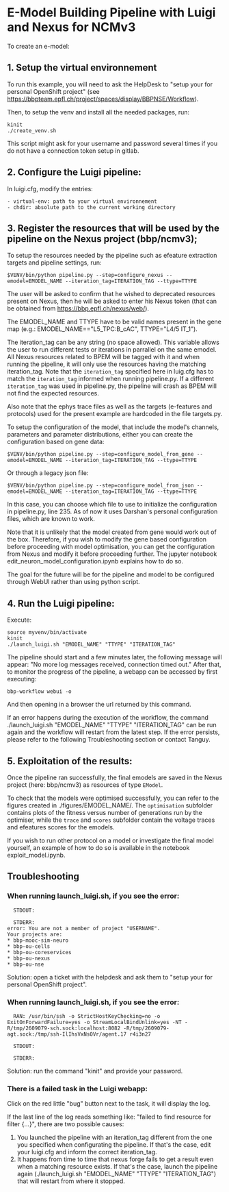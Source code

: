 # E-Model Building Pipeline with Luigi and Nexus for NCMv3

To create an e-model:

## 1. Setup the virtual environnement

To run this example, you will need to ask the HelpDesk to "setup your for personal OpenShift project" (see https://bbpteam.epfl.ch/project/spaces/display/BBPNSE/Workflow).

Then, to setup the venv and install all the needed packages, run:
```
kinit
./create_venv.sh
```
This script might ask for your username and password several times if you do not have a connection token setup in gitlab.

## 2. Configure the Luigi pipeline:
In luigi.cfg, modify the entries:

    - virtual-env: path to your virtual environnement
    - chdir: absolute path to the current working directory

## 3. Register the resources that will be used by the pipeline on the Nexus project (bbp/ncmv3);

To setup the resources needed by the pipeline such as efeature extraction targets and pipeline settings, run:
```
$VENV/bin/python pipeline.py --step=configure_nexus --emodel=EMODEL_NAME --iteration_tag=ITERATION_TAG --ttype=TTYPE
```
The user will be asked to confirm that he wished to deprecated resources present on Nexus, then he will be asked to enter his Nexus token (that can be obtained from https://bbp.epfl.ch/nexus/web/).

The EMODEL_NAME and TTYPE have to be valid names present in the gene map (e.g.: EMODEL_NAME=="L5_TPC:B_cAC", TTYPE="L4/5 IT_1").

The iteration_tag can be any string (no space allowed). This variable allows the user to run different tests or iterations in parrallel on the same emodel. All Nexus resources related to BPEM will be tagged with it and when running the pipeline, it will only use the resources having the matching iteration_tag. Note that the `iteration_tag` specified here in luig.cfg has to match the `iteration_tag` informed when running pipeline.py. If a different `iteration_tag` was used in pipeline.py, the pipeline will crash as BPEM will not find the expected resources.

Also note that the ephys trace files as well as the targets (e-features and protocols) used for the present   example are hardcoded in the file targets.py.

To setup the configuration of the model, that include the model's channels, parameters and parameter distributions, either you can create the configuration based on gene data:
```
$VENV/bin/python pipeline.py --step=configure_model_from_gene --emodel=EMODEL_NAME --iteration_tag=ITERATION_TAG --ttype=TTYPE
```
Or through a legacy json file:
```
$VENV/bin/python pipeline.py --step=configure_model_from_json --emodel=EMODEL_NAME --iteration_tag=ITERATION_TAG --ttype=TTYPE
```
In this case, you can choose which file to use to initialize the configuration in pipeline.py, line 235. As of now it uses Darshan's personal configuration files, which are known to work.

Note that it is unlikely that the model created from gene would work out of the box. Therefore, if you wish to modify the gene based configuration before proceeding with model optimisation, you can get the configuration from Nexus and modify it before proceeding further. The jupyter notebook edit_neuron_model_configuration.ipynb explains how to do so.

The goal for the future will be for the pipeline and model to be configured through WebUI rather than using python script.

## 4. Run the Luigi pipeline:

Execute:
```
source myvenv/bin/activate
kinit
./launch_luigi.sh "EMODEL_NAME" "TTYPE" "ITERATION_TAG"
```

The pipeline should start and a few minutes later, the following message will appear: "No more log messages received, connection timed out." After that, to monitor the progress of the pipeline, a webapp can be accessed by first executing:
```
bbp-workflow webui -o
```
And then opening in a browser the url returned by this command.

If an error happens during the execution of the workflow, the command ./launch_luigi.sh "EMODEL_NAME" "TTYPE" "ITERATION_TAG" can be run again and the workflow will restart from the latest step. If the error persists, please refer to the following Troubleshooting section or contact Tanguy.

## 5. Exploitation of the results:

Once the pipeline ran successfully, the final emodels are saved in the Nexus project (here: bbp/ncmv3) as resources of type `EModel`.

To check that the models were optimised successfully, you can refer to the figures created in ./figures/EMODEL_NAME/.
The `optimisation` subfolder contains plots of the fitness versus number of generations run by the optimiser, while the `trace` and `scores` subfolder contain the voltage traces and efeatures scores for the emodels.

If you wish to run other protocol on a model or investigate the final model yourself, an example of how to do so is available in the notebook exploit_model.ipynb.

## Troubleshooting

### When running launch_luigi.sh, if you see the error:

```
  STDOUT:

  STDERR:
error: You are not a member of project "USERNAME".
Your projects are:
* bbp-mooc-sim-neuro
* bbp-ou-cells
* bbp-ou-coreservices
* bbp-ou-nexus
* bbp-ou-nse
```

Solution: open a ticket with the helpdesk and ask them to "setup your for personal OpenShift project".

### When running launch_luigi.sh, if you see the error:

```
  RAN: /usr/bin/ssh -o StrictHostKeyChecking=no -o ExitOnForwardFailure=yes -o StreamLocalBindUnlink=yes -NT -R/tmp/2609079-sch.sock:localhost:8082 -R/tmp/2609079-agt.sock:/tmp/ssh-IlIhsVxNsOVr/agent.17 r4i3n27

  STDOUT:

  STDERR:
```

Solution: run the command "kinit" and provide your password.

### There is a failed task in the Luigi webapp:

Click on the red little "bug" button next to the task, it will display the log.

If the last line of the log reads something like: "failed to find resource for filter {...}", there are two possible causes:
1. You launched the pipeline with an iteration_tag different from the one you  specified when configurating the pipeline. If that's the case, edit your luigi.cfg and inform the correct iteration_tag.
2. It happens from time to time that nexus forge fails to get a result even when a matching resource exists. If that's the case, launch the pipeline again (./launch_luigi.sh "EMODEL_NAME" "TTYPE" "ITERATION_TAG") that will restart from where it stopped. 
